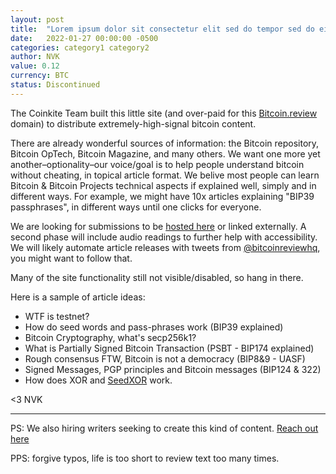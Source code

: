 ```yaml
---
layout: post
title:  "Lorem ipsum dolor sit consectetur elit sed do tempor sed do eiusmod"
date:   2022-01-27 00:00:00 -0500
categories: category1 category2
author: NVK
value: 0.12
currency: BTC
status: Discontinued
---
```


The Coinkite Team built this little site (and over-paid for this [Bitcoin.review](https://bitcoin.review/) domain) to distribute extremely-high-signal bitcoin content.

There are already wonderful sources of information: the Bitcoin repository, Bitcoin OpTech, Bitcoin Magazine, and many others. We want one more yet another–optionality–our voice/goal is to help people understand bitcoin without cheating, in topical article format. We belive most people can learn Bitcoin & Bitcoin Projects technical aspects if explained well, simply and in different ways. For example, we might have 10x articles explaining "BIP39 passphrases", in different ways until one clicks for everyone.

We are looking for submissions to be [hosted here](https://bitcoin.review/news/2022/01/25/hello-and-welcome-to-Bitcoin-Review.html) or linked externally. A second phase will include audio readings to further help with accessibility. We will likely automate article releases with tweets from [@bitcoinreviewhq](https://twitter.com/bitcoinreviewhq), you might want to follow that.

Many of the site functionality still not visible/disabled, so hang in there.

Here is a sample of article ideas:

- WTF is testnet?
- How do seed words and pass-phrases work (BIP39 explained)
- Bitcoin Cryptography, what's secp256k1?
- What is Partially Signed Bitcoin Transaction (PSBT - BIP174 explained)
- Rough consensus FTW, Bitcoin is not a democracy (BIP8&9 - UASF)
- Signed Messages, PGP principles and Bitcoin messages (BIP124 & 322)
- How does XOR and [SeedXOR](https://seedxor.com) work.

<3 NVK 

---

PS: We also hiring writers seeking to create this kind of content. <a href="mailto:br@coinkite.com">Reach out here</a>

PPS: forgive typos, life is too short to review text too many times.

